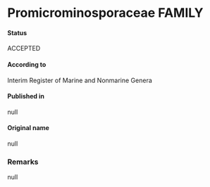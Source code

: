 Promicrominosporaceae FAMILY
=======

#### Status
ACCEPTED

#### According to
Interim Register of Marine and Nonmarine Genera

#### Published in
null

#### Original name
null

### Remarks
null